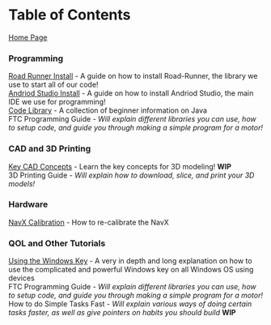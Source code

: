 # Table of Contents
[Home Page](https://potatzz.github.io/ms-robotics-resources.github.io/)
<br />
### Programming
[Road Runner Install](https://potatzz.github.io/ms-robotics-resources.github.io/code_setup.html) - A guide on how to install Road-Runner, the library we use to start all of our code!\
[Andriod Studio Install](https://potatzz.github.io/ms-robotics-resources.github.io/code_setup.html) - A guide on how to install Andriod Studio, the main IDE we use for programming!\
[Code Library](https://potatzz.github.io/ms-robotics-resources.github.io/codelibrary.html) - A collection of beginner information on Java\
FTC Programming Guide - *Will explain different libraries you can use, how to setup code, and guide you through making a simple program for a motor!*

### CAD and 3D Printing
[Key CAD Concepts](https://potatzz.github.io/ms-robotics-resources.github.io/key_cad_concepts.html) - Learn the key concepts for 3D modeling! **WIP**\
3D Printing Guide - *Will explain how to download, slice, and print your 3D models!*

### Hardware
[NavX Calibration](https://potatzz.github.io/ms-robotics-resources.github.io/navx_calibration.html) - How to re-calibrate the NavX


### QOL and Other Tutorials
[Using the Windows Key](https://potatzz.github.io/ms-robotics-resources.github.io/opening_software_with_windows_key.html) - A very in depth and long explanation on how to use the complicated and powerful Windows key on all Windows OS using devices\
FTC Programming Guide - *Will explain different libraries you can use, how to setup code, and guide you through making a simple program for a motor!*\
How to do Simple Tasks Fast - *Will explain various ways of doing certain tasks faster, as well as give pointers on habits you should build* **WIP**
